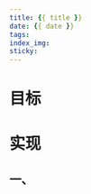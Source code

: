 ```yaml
---
title: {{ title }}
date: {{ date }}
tags: 
index_img: 
sticky: 
---
```


# 目标



<!--more-->

# 实现

## 一、